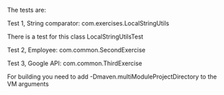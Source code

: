 
The tests are:

Test 1, String comparator: com.exercises.LocalStringUtils

There is a test for this class LocalStringUtilsTest

Test 2, Employee: com.common.SecondExercise

Test 3, Google API: com.common.ThirdExercise

For building you need to add -Dmaven.multiModuleProjectDirectory to the VM arguments

